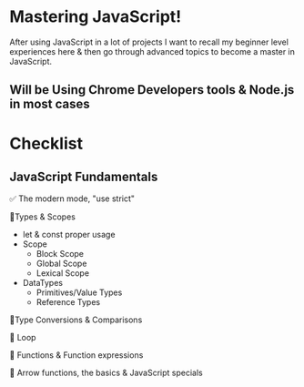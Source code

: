 # Mastering JavaScript!

After using JavaScript in a lot of projects I want to recall my beginner level experiences here & then go through advanced topics to become a master in JavaScript. 

## Will be Using Chrome Developers tools & Node.js in most cases  

# Checklist

## JavaScript Fundamentals

:white_check_mark:  The modern mode, "use strict"

:black_square_button:Types & Scopes

- let & const proper usage
- Scope
  * Block Scope
  * Global Scope
  * Lexical Scope   
- DataTypes
  * Primitives/Value Types
  * Reference Types

:black_square_button:Type Conversions & Comparisons

:black_square_button: Loop

:black_square_button: Functions &
Function expressions

:black_square_button: Arrow functions, the basics & JavaScript specials